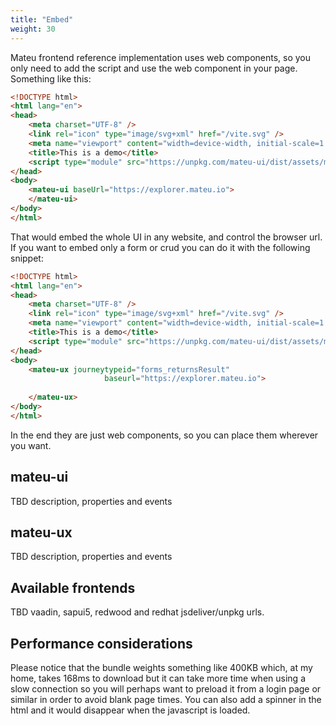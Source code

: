 ```yaml
---
title: "Embed"
weight: 30
---
```


Mateu frontend reference implementation uses web components, so you only need to add the script and use the web component in your page. Something like this:

```html
<!DOCTYPE html>
<html lang="en">
<head>
    <meta charset="UTF-8" />
    <link rel="icon" type="image/svg+xml" href="/vite.svg" />
    <meta name="viewport" content="width=device-width, initial-scale=1.0" />
    <title>This is a demo</title>
    <script type="module" src="https://unpkg.com/mateu-ui/dist/assets/mateu.js"></script>
</head>
<body>
    <mateu-ui baseUrl="https://explorer.mateu.io">
    </mateu-ui>
</body>
</html>
```

That would embed the whole UI in any website, and control the browser url. If you want to embed only a form or crud you can do it with the following snippet:

```html
<!DOCTYPE html>
<html lang="en">
<head>
    <meta charset="UTF-8" />
    <link rel="icon" type="image/svg+xml" href="/vite.svg" />
    <meta name="viewport" content="width=device-width, initial-scale=1.0" />
    <title>This is a demo</title>
    <script type="module" src="https://unpkg.com/mateu-ui/dist/assets/mateu.js"></script>
</head>
<body>
    <mateu-ux journeytypeid="forms_returnsResult"
                     baseurl="https://explorer.mateu.io">
        
    </mateu-ux>
</body>
</html>
``` 

In the end they are just web components, so you can place them wherever you want.

## mateu-ui

TBD description, properties and events

## mateu-ux

TBD description, properties and events

## Available frontends

TBD vaadin, sapui5, redwood and redhat jsdeliver/unpkg urls.


## Performance considerations

Please notice that the bundle weights something like 400KB which, at my home, takes 168ms to download but it can take more time when using a slow connection so you will perhaps want to preload it from a login page or similar in order to avoid blank page times. You can also add a spinner in the html and it would disappear when the javascript is loaded.

